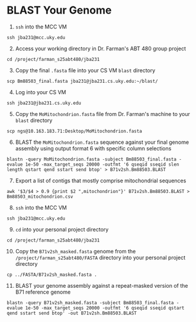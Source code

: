 # BLAST Your Genome

1. `ssh` into the MCC VM

```ssh jba231@mcc.uky.edu```

2. Access your working directory in Dr. Farman's ABT 480 group project

```cd /project/farman_s25abt480/jba231```

3. Copy the final `.fasta` file into your CS VM `blast` directory

```scp Bm88503_final.fasta jba231@jba231.cs.uky.edu:~/blast/```

4. Log into your CS VM

```ssh jba231@jba231.cs.uky.edu```

5. Copy the `MoMitochondrion.fasta` file from Dr. Farman's machine to your `blast` directory

```scp ngs@10.163.183.71:Desktop/MoMitochondrion.fasta```

6. BLAST the `MoMitochondrion.fasta` sequence against your final genome assembly using output format 6 with specific column selections

```blastn -query MoMitochondrion.fasta -subject Bm88503_final.fasta -evalue 1e-50 -max_target_seqs 20000 -outfmt '6 qseqid sseqid slen length qstart qend sstart send btop' > B71v2sh.Bm88503.BLAST```

7. Export a list of contigs that mostly comprise mitochondrial sequences

```awk '$3/$4 > 0.9 {print $2 ",mitochondrion"}' B71v2sh.Bm88503.BLAST > Bm88503_mitochondrion.csv```

8. `ssh` into the MCC VM

```ssh jba231@mcc.uky.edu```

9. `cd` into your personal project directory

```cd /project/farman_s25abt480/jba231```

10. Copy the `B71v2sh_masked.fasta` genome from the `/project/farman_s25abt480/FASTA` directory into your personal project directory

```cp ../FASTA/B71v2sh_masked.fasta .```

11. BLAST your genome assembly against a repeat-masked version of the B71 reference genome

```blastn -query B71v2sh_masked.fasta -subject Bm88503_final.fasta -evalue 1e-50 -max_target_seqs 20000 -outfmt '6 qseqid sseqid qstart qend sstart send btop' -out B71v2sh.Bm88503.BLAST```
